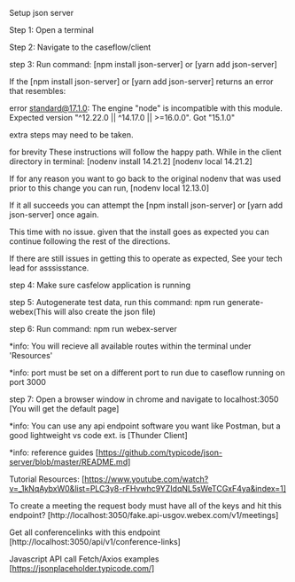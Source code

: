 Setup json server

Step 1: Open a terminal

Step 2: Navigate to the caseflow/client

step 3: Run command: [npm install json-server] or [yarn add json-server]

If the [npm install json-server] or [yarn add json-server]  returns an error that resembles:

error standard@17.1.0: The engine "node" is incompatible with this module. Expected version "^12.22.0 || ^14.17.0 || >=16.0.0". Got "15.1.0"

extra steps may need to be taken.

for brevity These instructions will follow the happy path.  While in the client directory in terminal:
[nodenv install 14.21.2]
[nodenv local 14.21.2]

If for any reason you want to go back to the original nodenv that was used prior to this change you can run, [nodenv local 12.13.0]

If it all succeeds you can attempt the [npm install json-server] or [yarn add json-server]  once again.

This time with no issue.
given that the install goes as expected you can continue following the rest of the directions.

If there are still issues in getting this to operate as expected, See your tech lead for asssisstance.

step 4: Make sure casfelow application is running

step 5: Autogenerate test data, run this command: npm run generate-webex(This will also create the json file)

step 6: Run command: npm run webex-server

\*info: You will recieve all available routes within the terminal under 'Resources'

\*info: port must be set on a different port to run due to caseflow running on port 3000

step 7: Open a browser window in chrome and navigate to localhost:3050 [You will get the default page]

\*info: You can use any api endpoint software you want like Postman, but a good lightweight vs code ext. is [Thunder Client]

\*info: reference guides
[https://github.com/typicode/json-server/blob/master/README.md]

Tutorial Resources:
[https://www.youtube.com/watch?v=_1kNqAybxW0&list=PLC3y8-rFHvwhc9YZIdqNL5sWeTCGxF4ya&index=1]

To create a meeting the request body must have all of the keys and hit this endpoint?
[http://localhost:3050/fake.api-usgov.webex.com/v1/meetings]

Get all conferencelinks with this endpoint
[http://localhost:3050/api/v1/conference-links]

Javascript API call Fetch/Axios examples
[https://jsonplaceholder.typicode.com/]




